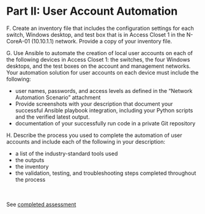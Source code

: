 # Part II: User Account Automation

F. Create an inventory file that includes the configuration settings for each switch, Windows desktop, and test box that is in Access Closet 1 in the N-CoreA-01 (10.10.1.1) network. Provide a copy of your inventory file.  

G. Use Ansible to automate the creation of local user accounts on each of the following devices in Access Closet 1: the switches, the four Windows desktops, and the test boxes on the account and management networks. Your automation solution for user accounts on each device must include the following:
- user names, passwords, and access levels as defined in the “Network Automation Scenario” attachment
- Provide screenshots with your description that document your successful Ansible playbook integration, including your Python scripts and the verified latest output. 
- documentation of your successfully run code in a private Git repository

H. Describe the process you used to complete the automation of user accounts and include each of the following in your description:
- a list of the industry-standard tools used
- the outputs
- the inventory
- the validation, testing, and troubleshooting steps completed throughout the process
<br><br><br>  


 
See [completed assessment](assessment.md)
